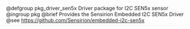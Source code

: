@defgroup pkg_driver_sen5x  Driver package for I2C SEN5x sensor
@ingroup  pkg
@brief    Provides the Sensirion Embedded I2C SEN5x Driver
@see      https://github.com/Sensirion/embedded-i2c-sen5x